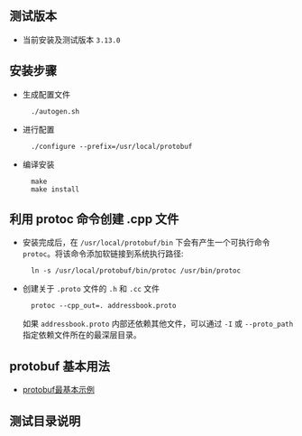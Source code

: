 
## 测试版本
- 当前安装及测试版本 `3.13.0`

## 安装步骤
- 生成配置文件
  ```shell
    ./autogen.sh
  ```
- 进行配置
  ```shell
    ./configure --prefix=/usr/local/protobuf
  ```
- 编译安装
  ```shell
    make
    make install
  ```

## 利用 protoc 命令创建 .cpp 文件
- 安装完成后，在 `/usr/local/protobuf/bin` 下会有产生一个可执行命令 `protoc`。将该命令添加软链接到系统执行路径:
  ```shell
	ln -s /usr/local/protobuf/bin/protoc /usr/bin/protoc
  ```
- 创建关于 `.proto` 文件的 `.h` 和 `.cc` 文件
  ```shell
	protoc --cpp_out=. addressbook.proto
  ```
  如果 `addressbook.proto` 内部还依赖其他文件，可以通过 `-I` 或 `--proto_path` 指定依赖文件所在的最深层目录。

## protobuf 基本用法
- [protobuf最基本示例](Usage.md)

## 测试目录说明




